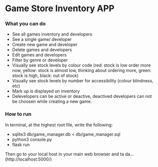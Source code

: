 # Game Store Inventory APP

### What you can do
- See all games inventory and developers
- See a single game/ developer
- Create new game and developer
- Delete games and developers
- Edit games and developers
- Filter by genre or developer
- Visually see stock levels by colour code (red: stock is low order more now, yellow: stock is almost low, thinking about ordering more, green: stock is high, black: out of stock)
- Visually see stock levels by number for accessibility (colour blindness, etc)
- Mark up is displayed on inventory
- Delevelopers can be active or deactive, deactived developers can not be choosen while creating a new game. 

### How to run
In terminal, at the highest root file, write the following:
- sqlite3 db/game_manager.db < db/game_manager.sql
- python3 console.py
- flask run

Then go to your local host in your main web browser and ta da... (http://localhost:5000/)
